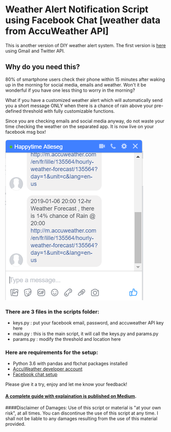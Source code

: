 # Weather Alert Notification Script using Facebook Chat [weather data from AccuWeather API]

This is another version of DIY weather alert system. The first version is [here](https://github.com/ekapope/WeatherAlertNotification) using Gmail and Twitter API.


## Why do you need this?

80% of smartphone users check their phone within 15 minutes after waking up in the morning for social media, emails and weather. Won't it be wonderful if you have one less thing to worry in the morning?

What if you have a customized weather alert which will automatically send you a short message ONLY when there is a chance of rain above your pre-defined threshold with fully customizable functions. 

Since you are checking emails and social media anyway, do not waste your time checking the weather on the separated app. It is now live on your facebook msg box!

![FB_Chat_Screenshot](https://github.com/ekapope/Weather_Alert_Notification_Facebook_Chat/blob/master/Capture_Facebook_Chat_msg.PNG)


### There are 3 files in the scripts folder:
- keys.py : put your facebook email, password, and accuweather API key here
- main.py : this is the main script, it will call the keys.py and params.py
- params.py : modify the threshold and location here


### Here are requirements for the setup:

- Python 3.6 with pandas and fbchat packages installed
- [AccuWeather developer account](https://developer.accuweather.com/packages)
- [Facebook chat setup](https://github.com/carpedm20/fbchat)

Please give it a try, enjoy and let me know your feedback! 

#### [A complete guide with explaination is published on Medium](https://medium.freecodecamp.org/how-to-get-facebook-messenger-to-notify-you-about-the-weather-8b5e87a64540).


####Disclaimer of Damages:
Use of this script or material is "at your own risk", at all times. You can discontinue the use of this script at any time. I shall not be liable to any damages resulting from the use of this material provided.
